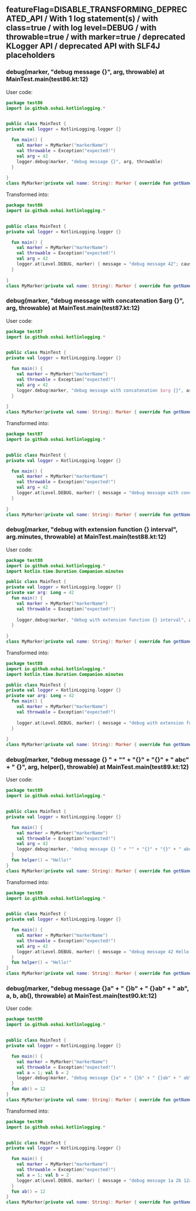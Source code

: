 ## featureFlag=DISABLE_TRANSFORMING_DEPRECATED_API / With 1 log statement(s) / with class=true / with log level=DEBUG / with throwable=true / with marker=true / deprecated KLogger API / deprecated API with SLF4J placeholders



###  debug(marker, "debug message {}", arg, throwable) at MainTest.main(test86.kt:12)

User code:
```kotlin
package test86
import io.github.oshai.kotlinlogging.*


public class MainTest {
private val logger = KotlinLogging.logger {}

  fun main() {
    val marker = MyMarker("markerName")
    val throwable = Exception("expected!")
    val arg = 42
    logger.debug(marker, "debug message {}", arg, throwable)
  }
  
}
class MyMarker(private val name: String): Marker { override fun getName() = name }

```
  
Transformed into:
```kotlin
package test86
import io.github.oshai.kotlinlogging.*


public class MainTest {
private val logger = KotlinLogging.logger {}

  fun main() {
    val marker = MyMarker("markerName")
    val throwable = Exception("expected!")
    val arg = 42
    logger.at(Level.DEBUG, marker) { message = "debug message 42"; cause = throwable; internalCompilerData = KLoggingEventBuilder.InternalCompilerData(messageTemplate = "debug message {}")
  }
  
}
class MyMarker(private val name: String): Marker { override fun getName() = name }

```

###  debug(marker, "debug message with concatenation $arg {}", arg, throwable) at MainTest.main(test87.kt:12)

User code:
```kotlin
package test87
import io.github.oshai.kotlinlogging.*


public class MainTest {
private val logger = KotlinLogging.logger {}

  fun main() {
    val marker = MyMarker("markerName")
    val throwable = Exception("expected!")
    val arg = 42
    logger.debug(marker, "debug message with concatenation $arg {}", arg, throwable)
  }
  
}
class MyMarker(private val name: String): Marker { override fun getName() = name }

```
  
Transformed into:
```kotlin
package test87
import io.github.oshai.kotlinlogging.*


public class MainTest {
private val logger = KotlinLogging.logger {}

  fun main() {
    val marker = MyMarker("markerName")
    val throwable = Exception("expected!")
    val arg = 42
    logger.at(Level.DEBUG, marker) { message = "debug message with concatenation 42 42"; cause = throwable; internalCompilerData = KLoggingEventBuilder.InternalCompilerData(messageTemplate = "debug message with concatenation 42 {}")
  }
  
}
class MyMarker(private val name: String): Marker { override fun getName() = name }

```

###  debug(marker, "debug with extension function {} interval", arg.minutes, throwable) at MainTest.main(test88.kt:12)

User code:
```kotlin
package test88
import io.github.oshai.kotlinlogging.*
import kotlin.time.Duration.Companion.minutes

public class MainTest {
private val logger = KotlinLogging.logger {}
private var arg: Long = 42
  fun main() {
    val marker = MyMarker("markerName")
    val throwable = Exception("expected!")
    
    logger.debug(marker, "debug with extension function {} interval", arg.minutes, throwable)
  }
  
}
class MyMarker(private val name: String): Marker { override fun getName() = name }

```
  
Transformed into:
```kotlin
package test88
import io.github.oshai.kotlinlogging.*
import kotlin.time.Duration.Companion.minutes

public class MainTest {
private val logger = KotlinLogging.logger {}
private var arg: Long = 42
  fun main() {
    val marker = MyMarker("markerName")
    val throwable = Exception("expected!")
    
    logger.at(Level.DEBUG, marker) { message = "debug with extension function 42m interval"; cause = throwable; internalCompilerData = KLoggingEventBuilder.InternalCompilerData(messageTemplate = "debug with extension function {} interval")
  }
  
}
class MyMarker(private val name: String): Marker { override fun getName() = name }

```

###  debug(marker, "debug message {} " + "" + "{}" + "{}" + " abc" + " {}", arg, helper(), throwable) at MainTest.main(test89.kt:12)

User code:
```kotlin
package test89
import io.github.oshai.kotlinlogging.*


public class MainTest {
private val logger = KotlinLogging.logger {}

  fun main() {
    val marker = MyMarker("markerName")
    val throwable = Exception("expected!")
    val arg = 42
    logger.debug(marker, "debug message {} " + "" + "{}" + "{}" + " abc" + " {}", arg, helper(), throwable)
  }
  fun helper() = "Hello!"
}
class MyMarker(private val name: String): Marker { override fun getName() = name }

```
  
Transformed into:
```kotlin
package test89
import io.github.oshai.kotlinlogging.*


public class MainTest {
private val logger = KotlinLogging.logger {}

  fun main() {
    val marker = MyMarker("markerName")
    val throwable = Exception("expected!")
    val arg = 42
    logger.at(Level.DEBUG, marker) { message = "debug message 42 Hello!{} abc {}"; cause = throwable; internalCompilerData = KLoggingEventBuilder.InternalCompilerData(messageTemplate = "debug message {} {}{} abc {}")
  }
  fun helper() = "Hello!"
}
class MyMarker(private val name: String): Marker { override fun getName() = name }

```

###  debug(marker, "debug message {}a" + " {}b" + " {}ab" + " ab", a, b, ab(), throwable) at MainTest.main(test90.kt:12)

User code:
```kotlin
package test90
import io.github.oshai.kotlinlogging.*


public class MainTest {
private val logger = KotlinLogging.logger {}

  fun main() {
    val marker = MyMarker("markerName")
    val throwable = Exception("expected!")
    val a = 1; val b = 2
    logger.debug(marker, "debug message {}a" + " {}b" + " {}ab" + " ab", a, b, ab(), throwable)
  }
  fun ab() = 12
}
class MyMarker(private val name: String): Marker { override fun getName() = name }

```
  
Transformed into:
```kotlin
package test90
import io.github.oshai.kotlinlogging.*


public class MainTest {
private val logger = KotlinLogging.logger {}

  fun main() {
    val marker = MyMarker("markerName")
    val throwable = Exception("expected!")
    val a = 1; val b = 2
    logger.at(Level.DEBUG, marker) { message = "debug message 1a 2b 12ab ab"; cause = throwable; internalCompilerData = KLoggingEventBuilder.InternalCompilerData(messageTemplate = "debug message {}a {}b {}ab ab")
  }
  fun ab() = 12
}
class MyMarker(private val name: String): Marker { override fun getName() = name }

```
